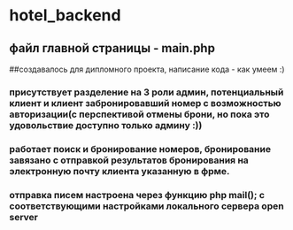# hotel_backend
## файл главной страницы - main.php
##создавалось для дипломного проекта, написание кода - как умеем :)
### присутствует разделение на 3 роли админ, потенциальный клиент и клиент забронировавший номер с возможностью авторизации(с перспективой отмены брони, но пока это удовольствие доступно только админу :))
### работает поиск и бронирование номеров, бронирование завязано с отправкой результатов бронирования на электронную почту клиента указанную в фрме.
### отправка писем настроена через функцию php mail(); с соответствующими настройками локального сервера open server 
